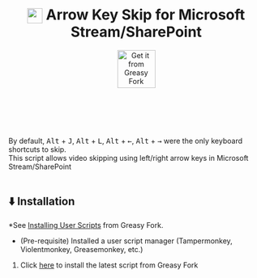 <h1 align="center"><sub><img src="https://res-1.cdn.office.net/shellux/stream_24x.12dba766a9c30382b781c971070dc87c.svg" width="30px"></sub> Arrow Key Skip for Microsoft Stream/SharePoint </h1>
<p align="center">
    <!-- <a href="#"><img src="https://raw.githubusercontent.com/kazcfz/Browser-Extension-Promo-Badges/refs/heads/main/Google/Chrome%20Web%20Store/SVG%20(with%20border).svg" alt="Get Copy-n-Paste for Chromium" height="75px"></a>
    <a href="#"><img src="https://raw.githubusercontent.com/kazcfz/Browser-Extension-Promo-Badges/refs/heads/main/Mozilla/Firefox/Get%20The%20Add-On.svg" alt="Get Copy-n-Paste for Firefox" height="75px"></a>
    <a href="#"><img src="https://raw.githubusercontent.com/kazcfz/Browser-Extension-Promo-Badges/refs/heads/main/Microsoft/Get%20it%20from%20Microsoft.svg" alt="Get Copy-n-Paste for Microsoft Edge" height="75px"></a> -->
    <a href="https://greasyfork.org/en/scripts/538268-arrow-key-skip-for-microsoft-stream-sharepoint"><img src="https://raw.githubusercontent.com/kazcfz/Browser-Promotional-Badges/refs/heads/main/GreasyFork/SVG.svg" alt="Get it from Greasy Fork" height="75px"></a>
</p>
<br><br><br><br>

By default, <kbd>Alt</kbd> + <kbd>J</kbd>, <kbd>Alt</kbd> + <kbd>L</kbd>, <kbd>Alt</kbd> + <kbd>←</kbd>, <kbd>Alt</kbd> + <kbd>→</kbd> were the only keyboard shortcuts to skip.<br>
This script allows video skipping using left/right arrow keys in Microsoft Stream/SharePoint
<br><br>

## ⬇️ Installation
*See [Installing User Scripts](https://greasyfork.org/en/help/installing-user-scripts) from Greasy Fork.<br>
- (Pre-requisite) Installed a user script manager (Tampermonkey, Violentmonkey, Greasemonkey, etc.)
1. Click [here](https://update.greasyfork.org/scripts/538268/Arrow%20Key%20Skip%20for%20Microsoft%20StreamSharePoint.user.js) to install the latest script from Greasy Fork
